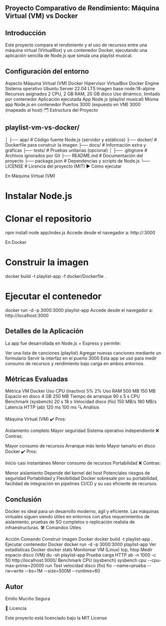## Proyecto Comparativo de Rendimiento: Máquina Virtual (VM) vs Docker

## Introducción

Este proyecto compara el rendimiento y el uso de recursos entre una máquina virtual (VirtualBox) y un contenedor Docker, ejecutando una aplicación sencilla de Node.js que simula una playlist musical.

## Configuración del entorno

Aspecto	Máquina Virtual (VM)	Docker
Hipervisor	VirtualBox	Docker Engine
Sistema operativo	Ubuntu Server 22.04 LTS	Imagen base node:18-alpine
Recursos asignados	2 CPU, 2 GB RAM, 20 GB disco	Uso dinámico, limitado por contenedor
Aplicación ejecutada	App Node.js (playlist musical)	Misma app Node.js en contenedor
Puertos	3000 (expuesto en VM)	3000 (mapeado al host)
🗂️ Estructura del Proyecto

## playlist-vm-vs-docker/
│
├── app/              # Código fuente Node.js (servidor y estáticos)
├── docker/           # Dockerfile para construir la imagen
├── docs/             # Información extra y gráficas
├── tests/            # Pruebas unitarias (opcional)
│
├── .gitignore        # Archivos ignorados por Git
├── README.md         # Documentación del proyecto
├── package.json      # Dependencias y scripts de Node.js
└── LICENSE           # Licencia del proyecto (MIT)
▶️ Cómo ejecutar

En Máquina Virtual (VM)
# Instalar Node.js
# Clonar el repositorio
npm install
node app/index.js
Accede desde el navegador a:
http://<ip-vm>:3000

En Docker
# Construir la imagen
docker build -t playlist-app -f docker/Dockerfile .

# Ejecutar el contenedor
docker run -d -p 3000:3000 playlist-app
Accede desde el navegador a:
http://localhost:3000

## Detalles de la Aplicación

La app fue desarrollada en Node.js + Express y permite:

Ver una lista de canciones (playlist)
Agregar nuevas canciones mediante un formulario
Servir la interfaz en el puerto 3000
Esta app se usó para medir consumo de recursos y rendimiento bajo carga en ambos entornos.

## Métricas Evaluadas

Métrica	VM	Docker
Uso CPU (inactivo)	5%	2%
Uso RAM	500 MB	150 MB
Espacio en disco	4 GB	250 MB
Tiempo de arranque	90 s	5 s
CPU Benchmark (sysbench)	20 s	18 s
Velocidad disco (fio)	150 MB/s	180 MB/s
Latencia HTTP (ab)	120 ms	100 ms
🔍 Análisis

Máquina Virtual (VM)
✔️ Pros:

Aislamiento completo
Mayor seguridad
Sistema operativo independiente
❌ Contras:

Mayor consumo de recursos
Arranque más lento
Mayor tamaño en disco
Docker
✔️ Pros:

Inicio casi instantáneo
Menor consumo de recursos
Portabilidad
❌ Contras:

Menor aislamiento
Depende del kernel del host
Potenciales riesgos de seguridad
Portabilidad y Flexibilidad
Docker sobresale por su portabilidad, facilidad de integración en pipelines CI/CD y su uso eficiente de recursos.

## Conclusión

Docker es ideal para un desarrollo moderno, ágil y eficiente.
Las máquinas virtuales siguen siendo útiles en entornos con altos requerimientos de aislamiento, pruebas de SO completos o replicación realista de infraestructuras.
🛠️ Comandos Útiles

Acción	Comando
Construir imagen Docker	docker build -t playlist-app .
Ejecutar contenedor Docker	docker run -d -p 3000:3000 playlist-app
Ver estadísticas Docker	docker stats
Monitorear VM (Linux)	top, htop
Medir espacio disco (VM)	du -sh playlist-app
Prueba carga HTTP	ab -n 1000 -c 50 http://localhost:3000/
Benchmark CPU (sysbench)	sysbench cpu --cpu-max-prime=20000 run
Test velocidad disco (fio)	fio --name=prueba --rw=write --bs=1M --size=500M --runtime=60
## Autor

Emilio Muciño Segura

📄 Licencia

Este proyecto está licenciado bajo la MIT License

